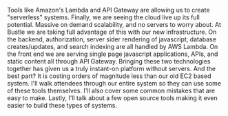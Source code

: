 Tools like Amazon's Lambda and API Gateway are allowing us to create "serverless" systems. Finally, we are seeing the cloud live up its full potential. Massive on demand scalability, and no servers to worry about. At Bustle we are taking full advantage of this with our new infrastructure. On the backend, authorization, server sider rendering of javascript, database creates/updates, and search indexing are all handled by AWS Lambda. On the front end we are serving single page javascript applications, APIs, and static content all through API Gateway. Bringing these two technologies together has given us a truly instant-on platform without servers. And the best part? It is costing orders of magnitude less than our old EC2 based system. I'll walk attendees through our entire system so they can use some of these tools themselves. I'll also cover some common mistakes that are easy to make. Lastly, I'll talk about a few open source tools making it even easier to build these types of systems.

